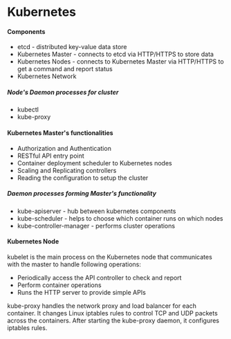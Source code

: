 # Kubernetes

#### Components

* etcd - distributed key-value data store
* Kubernetes Master - connects to etcd via HTTP/HTTPS to store data
* Kubernetes Nodes - connects to Kubernetes Master via HTTP/HTTPS to get a command and report status
* Kubernetes Network

##### Node's Daemon processes for cluster

* kubectl
* kube-proxy

#### Kubernetes Master's functionalities

* Authorization and Authentication
* RESTful API entry point
* Container deployment scheduler to Kubernetes nodes
* Scaling and Replicating controllers
* Reading the configuration to setup the cluster

##### Daemon processes forming Master's functionality

* kube-apiserver - hub between kubernetes components
* kube-scheduler - helps to choose which container runs on which nodes
* kube-controller-manager - performs cluster operations

#### Kubernetes Node

kubelet is the main process on the Kubernetes node that communicates with the master to handle following operations:

* Periodically access the API controller to check and report
* Perform container operations
* Runs the HTTP server to provide simple APIs

kube-proxy handles the network proxy and load balancer for each container. It changes Linux iptables rules to control TCP and UDP packets across the containers. After starting the kube-proxy daemon, it configures iptables rules.



